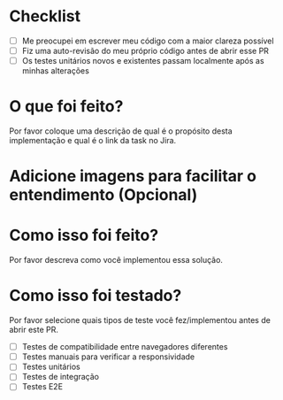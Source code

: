 # Checklist

- [ ] Me preocupei em escrever meu código com a maior clareza possível
- [ ] Fiz uma auto-revisão do meu próprio código antes de abrir esse PR
- [ ] Os testes unitários novos e existentes passam localmente após as minhas alterações

# O que foi feito?

Por favor coloque uma descrição de qual é o propósito desta implementação e qual é o link da task no Jira.

# Adicione imagens para facilitar o entendimento (Opcional)


# Como isso foi feito?

Por favor descreva como você implementou essa solução.

# Como isso foi testado?

Por favor selecione quais tipos de teste você fez/implementou antes de abrir este PR.

- [ ] Testes de compatibilidade entre navegadores diferentes
- [ ] Testes manuais para verificar a responsividade
- [ ] Testes unitários
- [ ] Testes de integração
- [ ] Testes E2E
